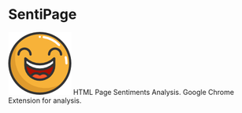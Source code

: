 # SentiPage
![Alt text](/extension_content/icon.png?raw=true "Optional Title")
HTML Page Sentiments Analysis. Google Chrome Extension for analysis.

